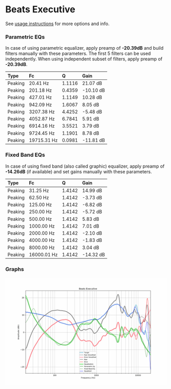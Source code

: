 # Beats Executive
See [usage instructions](https://github.com/jaakkopasanen/AutoEq#usage) for more options and info.

### Parametric EQs
In case of using parametric equalizer, apply preamp of **-20.39dB** and build filters manually
with these parameters. The first 5 filters can be used independently.
When using independent subset of filters, apply preamp of **-20.39dB**.

| Type    | Fc          |      Q | Gain      |
|:--------|:------------|:-------|:----------|
| Peaking | 20.41 Hz    | 1.1116 | 21.07 dB  |
| Peaking | 201.18 Hz   | 0.4359 | -10.10 dB |
| Peaking | 427.01 Hz   | 1.1149 | 10.28 dB  |
| Peaking | 942.09 Hz   | 1.6067 | 8.05 dB   |
| Peaking | 3207.38 Hz  | 4.4252 | -5.48 dB  |
| Peaking | 4052.87 Hz  | 6.7841 | 5.91 dB   |
| Peaking | 6914.16 Hz  | 3.5521 | 3.79 dB   |
| Peaking | 9724.45 Hz  | 1.1901 | 8.78 dB   |
| Peaking | 19715.31 Hz | 0.0981 | -11.81 dB |

### Fixed Band EQs
In case of using fixed band (also called graphic) equalizer, apply preamp of **-14.26dB**
(if available) and set gains manually with these parameters.

| Type    | Fc          |      Q | Gain      |
|:--------|:------------|:-------|:----------|
| Peaking | 31.25 Hz    | 1.4142 | 14.99 dB  |
| Peaking | 62.50 Hz    | 1.4142 | -3.73 dB  |
| Peaking | 125.00 Hz   | 1.4142 | -6.82 dB  |
| Peaking | 250.00 Hz   | 1.4142 | -5.72 dB  |
| Peaking | 500.00 Hz   | 1.4142 | 5.83 dB   |
| Peaking | 1000.00 Hz  | 1.4142 | 7.01 dB   |
| Peaking | 2000.00 Hz  | 1.4142 | -2.10 dB  |
| Peaking | 4000.00 Hz  | 1.4142 | -1.83 dB  |
| Peaking | 8000.00 Hz  | 1.4142 | 3.04 dB   |
| Peaking | 16000.01 Hz | 1.4142 | -14.32 dB |

### Graphs
![](./Beats%20Executive.png)